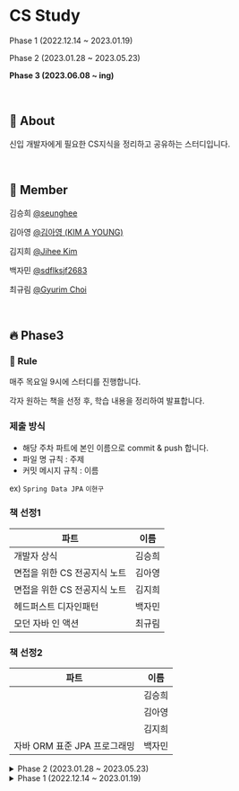 # CS Study
Phase 1 (2022.12.14 ~ 2023.01.19)
 

Phase 2 (2023.01.28 ~ 2023.05.23)


**Phase 3 (2023.06.08 ~ ing)**


&nbsp; 

## :blue_book: About

신입 개발자에게 필요한 CS지식을 정리하고 공유하는 스터디입니다.

&nbsp; 

## :mage: Member
김승희 [@seunghee](https://github.com/seunghee114)

김아영 [@김아영 (KIM A YOUNG)](https://github.com/joen00)

김지희 [@Jihee Kim](https://github.com/4priltwntsx)

백자민 [@sdflksjf2683](https://github.com/sdflksjf2683)

최규림 [@Gyurim Choi](https://github.com/choi1087)

&nbsp;

## 🔥 Phase3
### :scroll: Rule

매주 목요일 9시에 스터디를 진행합니다.

각자 원하는 책을 선정 후, 학습 내용을 정리하여 발표합니다.

 ### 제출 방식
 - 해당 주차 파트에 본인 이름으로 commit & push 합니다.
 - 파일 명 규칙 : 주제
 - 커밋 메시지 규칙 : 이름

 ex) `Spring Data JPA`  `이현구`
 
 ### 책 선정1
 |파트|이름|
|------|------|
|개발자 상식|김승희|
|면접을 위한 CS 전공지식 노트|김아영|
|면접을 위한 CS 전공지식 노트	|김지희|
|헤드퍼스트 디자인패턴|백자민|
|모던 자바 인 액션|최규림|

 ### 책 선정2
 |파트|이름|
|------|------|
||김승희|
||김아영|
||김지희|
|자바 ORM 표준 JPA 프로그래밍|백자민|

 
 
<details>
<summary>
 Phase 2 (2023.01.28 ~ 2023.05.23)
</summary>


## 🔥 Phase2
### :scroll: Rule

매주 목요일 9시에 스터디를 진행합니다.

각자 원하는 주제를 선택해서 학습 후 내용을 정리하여 발표합니다.

 ### 제출 방식
 - 해당 주차 파트에 본인 이름으로 commit & push 합니다.
 - 파일 명 규칙 : 주제
 - 커밋 메시지 규칙 : 이름

 ex) `Spring Data JPA`  `이현구`

&nbsp; 

### 1주차 (02.05)
|파트|이름|
|------|------|
|[Java](https://github.com/Leeh9/myeonbu-CS/blob/main/Phase2/Java.md)|김승희|
|[Redis](https://github.com/Leeh9/myeonbu-CS/blob/main/Phase2/Redis.md)|백자민|
|[Spring](https://github.com/Leeh9/myeonbu-CS/blob/main/Phase2/Spring.md)|이현구|
|[Docker](https://github.com/Leeh9/myeonbu-CS/blob/main/Phase2/Docker1.md)|최규림|

### 2주차 (02.19)
|파트|이름|
|------|------|
|[MSA](https://github.com/Leeh9/myeonbu-CS/blob/main/Phase2/MSA.md)|김승희|
|[Https](https://github.com/Leeh9/myeonbu-CS/blob/main/Phase2/HTTPS.md)|백자민|
|[BlockChain](https://github.com/Leeh9/myeonbu-CS/blob/main/Phase2/BlockChain.md)|이현구|
|[Jenkins](https://github.com/Leeh9/myeonbu-CS/blob/main/Phase2/Jenkins.md)|최규림|

### 3주차 (02.26)
|파트|이름|
|------|------|
|[Hadoop](https://github.com/Leeh9/myeonbu-CS/blob/main/Phase2/Hadoop.md)|김승희|
|[BigData](https://github.com/Leeh9/myeonbu-CS/blob/main/Phase2/BigData.md)|백자민|
|[개발상식](https://github.com/Leeh9/myeonbu-CS/blob/main/Phase2/개발상식.md)|이현구|
|[API G/W](https://github.com/Leeh9/myeonbu-CS/blob/main/Phase2/API%20GATEWAY.md)|최규림|

### 4주차 (03.05)
|파트|이름|
|------|------|
|[TDD](https://github.com/Leeh9/myeonbu-CS/blob/main/Phase2/TDD.md)|김승희|
|[RDS](https://github.com/Leeh9/myeonbu-CS/blob/main/Phase2/rds.md)|백자민|
|[WEB3.0](https://github.com/Leeh9/myeonbu-CS/blob/main/Phase2/Web3.0.md)|이현구|
|[Logging](https://github.com/Leeh9/myeonbu-CS/blob/main/Phase2/logging.md)|최규림|


### 5주차 (03.12)
|파트|이름|
|------|------|
|[멀티프로세스와 멀티스레드](https://github.com/Leeh9/myeonbu-CS/blob/main/Phase2/멀티프로세스와멀티스레드.md)|김승희|
|[Interrupt](https://github.com/Leeh9/myeonbu-CS/blob/main/Phase2/Interrupt.md)|백자민|
|[Spring Security](https://github.com/Leeh9/myeonbu-CS/blob/main/Phase2/SpringSecurity.md)|이현구|
|[Spring Cloud](https://github.com/Leeh9/myeonbu-CS/blob/main/Phase2/Spring%20Cloud.md)|최규림|


### 6주차 (03.19)
|파트|이름|
|------|------|
|[Deadlock](https://github.com/Leeh9/myeonbu-CS/blob/main/Phase2/Deadlock1.md)|김승희|
|[Batch](https://github.com/Leeh9/myeonbu-CS/blob/main/Phase2/Batch.md)|백자민|
|[DNS](https://github.com/Leeh9/myeonbu-CS/blob/main/Phase2/DNS.md)|이현구|
|[Gradle](https://github.com/Leeh9/myeonbu-CS/blob/main/Phase2/Gradle.md)|최규림|


### 7주차 (03.26)
학습 내용 회고 및 기술 면접 대비


### 8주차 (04.12)
|파트|이름|
|------|------|
|[Mutex&Semaphore](https://github.com/myeonbu-CS-Study/myeonbu-CS/blob/main/Phase2/Mutex%26Semaphore.md)|김승희|
|[Kubernetes](https://github.com/myeonbu-CS-Study/myeonbu-CS/blob/main/Phase2/Kubernetes.md)|백자민|
|[SSE](https://github.com/myeonbu-CS-Study/myeonbu-CS/blob/main/Phase2/SSE.md)|이현구|
|[Fintech](https://github.com/myeonbu-CS-Study/myeonbu-CS/blob/main/Phase2/Fintech.md)|최규림|

### 9주차 (04.16)
|파트|이름|
|------|------|
|[Restful API](https://github.com/myeonbu-CS-Study/myeonbu-CS/blob/main/Phase2/Rest%26Java8-9.md)|김승희|
|[Querydsl](https://github.com/myeonbu-CS-Study/myeonbu-CS/blob/main/Phase2/Querydsl.md)|백자민|
|[Message Queue](https://github.com/myeonbu-CS-Study/myeonbu-CS/blob/main/Phase2/Message%20Queue.md)|이현구|
|[Spring AOP](https://github.com/myeonbu-CS-Study/myeonbu-CS/blob/main/Phase2/Spring%20AOP.md)|최규림|

### 10주차 (04.23)
|파트|이름|
|------|------|
|[Java8 & Java9](https://github.com/myeonbu-CS-Study/myeonbu-CS/blob/main/Phase2/Rest%26Java8-9.md)|김승희|
|[Trie](https://github.com/myeonbu-CS-Study/myeonbu-CS/blob/main/Phase2/Trie.md)|백자민|
|[NoSQL](https://github.com/myeonbu-CS-Study/myeonbu-CS/blob/main/Phase2/NoSQL.md)|이현구|
|[JWT](https://github.com/myeonbu-CS-Study/myeonbu-CS/blob/main/Phase2/JWT.md)|최규림|

### 11주차 (04.30)
|파트|이름|
|------|------|
|[OAuth 2.0](https://github.com/myeonbu-CS-Study/myeonbu-CS/blob/main/Phase2/OAuth2.md)|김승희|
|[JVM](https://github.com/myeonbu-CS-Study/myeonbu-CS/blob/main/Phase2/jvm.md)|백자민|
|[WebClient](https://github.com/myeonbu-CS-Study/myeonbu-CS/blob/main/Phase2/WebClient.md)|이현구|
|[Devops](https://github.com/myeonbu-CS-Study/myeonbu-CS/blob/main/Phase2/Devops.md)|최규림|

### 12주차 (05.07)
|파트|이름|
|------|------|
|[프로젝트 관련 면접 질문](https://github.com/myeonbu-CS-Study/myeonbu-CS/blob/main/Phase2/%ED%94%84%EB%A1%9C%EC%A0%9D%ED%8A%B8_%EA%B4%80%EB%A0%A8_%EB%A9%B4%EC%A0%91%EC%A7%88%EB%AC%B8.md)|김승희|
|[GarbageCollection](https://github.com/myeonbu-CS-Study/myeonbu-CS/blob/main/Phase2/GarbageCollection.md)|백자민|
|[Spring Webflux](https://github.com/myeonbu-CS-Study/myeonbu-CS/blob/main/Phase2/Webflux.md)|이현구|
|[Sort Algorithm](https://github.com/myeonbu-CS-Study/myeonbu-CS/blob/main/Phase2/Sort_Algorithm.md)|최규림|

### 13주차 (05.14)
기술 면접 회고 및 관련 내용 정리

### 14주차 (05.21)
|파트|이름|
|------|------|
|[JavaDoc](https://github.com/myeonbu-CS-Study/myeonbu-CS/blob/main/Phase2/Javadoc.md)|김승희|
|[FastAPI](https://github.com/myeonbu-CS-Study/myeonbu-CS/blob/main/Phase2/FastAPI.md)|백자민|
|[프로젝트 방법론](https://github.com/myeonbu-CS-Study/myeonbu-CS/blob/main/Phase2/%ED%94%84%EB%A1%9C%EC%A0%9D%ED%8A%B8%20%EB%B0%A9%EB%B2%95%EB%A1%A0.md)|이현구|
|[Database  Index]()|최규림|

### 15주차 (05.28)
2분기 스터디 내용 총정리 및 발표
</details>

<details>
<summary>
 Phase 1 (2022.12.14 ~ 2023.01.19)
</summary>

## :scroll: Rule

매주 목요일 9시에 스터디를 진행합니다.

각자 맡은 파트를 학습 후 내용을 정리하여 발표합니다.

 ### 제출 방식
 - 해당 주차 파트에 본인 이름으로 commit & push 합니다.
 - 파일 명 규칙 : [과목] 섹션 
 - 커밋 메시지 규칙 : [과목] 이름
 - 과목 명 : `디자인 패턴(Design pattern)`, `네트워크(Network)`, `운영체제(OS)`, `데이터베이스(DB)`, `자료구조(Data Structure)` 

 ex) `[Network] SECTION 2.3 네트워크 기기.md`  `[Network] 이현구`

&nbsp; 

 ## :book: References
주홍철. 『면접을 위한 CS 전공지식 노트』. 길벗, 2022.

&nbsp;

---

### 1주차 (12.14~12.22)
### Network
|파트|이름|
|------|------|
|2.1 네트워크의 기초|백자민|
|2.2 TCP&IP 4계층 모델|김승희|
|2.3 네트워크 기기 ~ 2.4 IP 주소|이현구|
|2.5 HTTP|최규림|

### 2주차 (12.22~12.29)
### OS
|파트|이름|
|------|------|
|3.1 운영체제와 컴퓨터|이현구|
|3.2 ERD와 정규화 과정|김승희|
|3.3 프로세스와 스레드 ~3.3.4|최규림|
|3.3.5 ~ 3.4 스케줄링 알고리즘|백자민|

### 3주차 (12.29~23.01.07)
### DB
|파트|이름|
|------|------|
|4.1 데이터베이스의 기본|백자민|
|4.2 ERD와 정규화 과정|최규림|
|4.3 트랜잭션과 무결성 ~ 4.4 데이터베이스의 종류|김승희|
|4.5 인덱스 ~ 4.7 조인의 원리|이현구|

### 4주차 (01.07~.01.12)
### Data Structure
|파트|이름|
|------|------|
|5.1 복잡도 ~ 5.2.2|김승희|
|5.2.3 선형 자료 구조 ~ 5.2.5|이현구|
|5.3.1 비선형 자료 구조 ~ 5.3.3|백자민|
|5.3.4 비선형 자료 구조 ~ 5.3.7|최규림|

### 5주차 (01.12~.01.19)
### Design Pattern
|파트|이름|
|------|------|
|1.1.1 싱글톤 패턴 ~ 1.1.3|이현구|
|1.1.4 옵저버 패턴 ~ 1.1.6|최규림|
|1.1.7 노출모듈 패턴 ~ 1.1.10|백자민|
|1.2 프로그래밍 패러다임|김승희|
</details>
